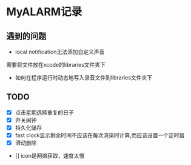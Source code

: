# MyALARM记录



## 遇到的问题

- local notification无法添加自定义声音	

需要将文件放在xcode的libraries文件夹下

- 如何在程序运行时动态地写入录音文件到libraries文件夹下

## TODO
- [x] 点击星期选择重复的日子
- [x] 开关闹钟
- [x] 持久化储存
- [x] fast clock显示剩余时间不应该在每次渲染时计算,而应该设置一个定时器
- [x] 滑动删除
- [] icon是网络获取，速度太慢

